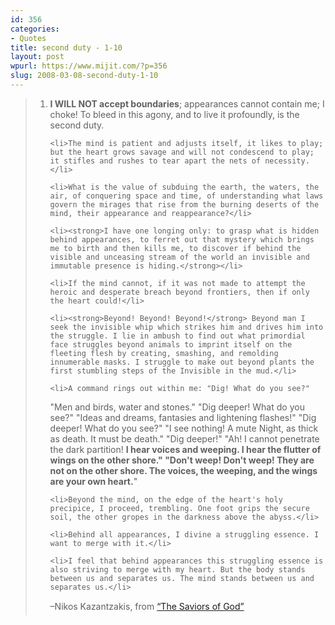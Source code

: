```yaml
---
id: 356
categories:
- Quotes
title: second duty - 1-10
layout: post
wpurl: https://www.mijit.com/?p=356
slug: 2008-03-08-second-duty-1-10
---
```

<blockquote><ol>
	<li><strong>I WILL NOT accept boundaries</strong>; appearances cannot contain me; I choke! To bleed in this agony, and to live it profoundly, is the second duty.</li>

	<li>The mind is patient and adjusts itself, it likes to play; but the heart grows savage and will not condescend to play; it stifles and rushes to tear apart the nets of necessity.</li>

	<li>What is the value of subduing the earth, the waters, the air, of conquering space and time, of understanding what laws govern the mirages that rise from the burning deserts of the mind, their appearance and reappearance?</li>

	<li><strong>I have one longing only: to grasp what is hidden behind appearances, to ferret out that mystery which brings me to birth and then kills me, to discover if behind the visible and unceasing stream of the world an invisible and immutable presence is hiding.</strong></li>

	<li>If the mind cannot, if it was not made to attempt the heroic and desperate breach beyond frontiers, then if only the heart could!</li>

	<li><strong>Beyond! Beyond! Beyond!</strong> Beyond man I seek the invisible whip which strikes him and drives him into the struggle. I lie in ambush to find out what primordial face struggles beyond animals to imprint itself on the fleeting flesh by creating, smashing, and remolding innumerable masks. I struggle to make out beyond plants the first stumbling steps of the Invisible in the mud.</li>

	<li>A command rings out within me: "Dig! What do you see?"
"Men and birds, water and stones."
"Dig deeper! What do you see?"
"Ideas and dreams, fantasies and lightening flashes!"
"Dig deeper! What do you see?"
"I see nothing! A mute Night, as thick as death. It must be death."
"Dig deeper!"
"Ah! I cannot penetrate the dark partition! <strong>I hear voices and weeping. I hear the flutter of wings on the other shore."
"Don't weep! Don't weep! They are not on the other shore. The voices, the weeping, and the wings are your own heart.</strong>"</li>

	<li>Beyond the mind, on the edge of the heart's holy precipice, I proceed, trembling. One foot grips the secure soil, the other gropes in the darkness above the abyss.</li>

	<li>Behind all appearances, I divine a struggling essence. I want to merge with it.</li>

	<li>I feel that behind appearances this struggling essence is also striving to merge with my heart. But the body stands between us and separates us. The mind stands between us and separates us.</li>
–Nikos Kazantzakis, from <a href="https://www.amazon.com/exec/obidos/ASIN/0671202324/ref=nosim/mijitcom">“The Saviors of God”</a></ol>

</blockquote>

